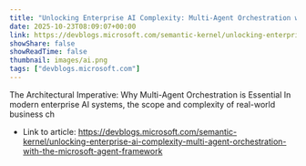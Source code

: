 ```yaml
---
title: "Unlocking Enterprise AI Complexity: Multi-Agent Orchestration with the Microsoft Agent Framework"
date: 2025-10-23T08:09:07+00:00
link: https://devblogs.microsoft.com/semantic-kernel/unlocking-enterprise-ai-complexity-multi-agent-orchestration-with-the-microsoft-agent-framework
showShare: false
showReadTime: false
thumbnail: images/ai.png
tags: ["devblogs.microsoft.com"]
---
```

The Architectural Imperative: Why Multi-Agent Orchestration is Essential In modern enterprise AI systems, the scope and complexity of real-world business ch

- Link to article: https://devblogs.microsoft.com/semantic-kernel/unlocking-enterprise-ai-complexity-multi-agent-orchestration-with-the-microsoft-agent-framework